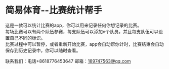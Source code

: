 # 简易体育--比赛统计帮手
这是一款可以统计比赛的app，你可以用来记录任何你想记录的比赛。  
每场比赛可以有两个队伍参赛，每支队伍可以添加n个队员，并且每支队伍可以设置自己不同的标识。  
比赛过程中可以暂停，或者重新开始比赛，app会自动帮你计时，比赛结束会自动保存到历史记录中，你可以随时查看。  

联系我们：电话+8618776453647 邮箱：189747563@qq.com

